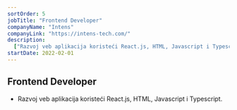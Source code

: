 ```yaml
---
sortOrder: 5
jobTitle: "Frontend Developer"
companyName: "Intens"
companyLink: "https://intens-tech.com/"
description:
  ["Razvoj veb aplikacija koristeći React.js, HTML, Javascript i Typescript."]
startDate: 2022-02-01
---
```


## Frontend Developer

- Razvoj veb aplikacija koristeći React.js, HTML, Javascript i Typescript.
